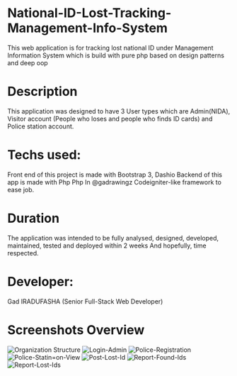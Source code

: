 # National-ID-Lost-Tracking-Management-Info-System
This web application is for tracking lost national ID under Management Information System which 
is build with pure php based on design patterns and deep oop

# Description
This application was designed to have 3 User types which are Admin(NIDA), 
Visitor account (People who loses and people who finds ID cards) and Police station account.

# Techs used:
Front end of this project is made with Bootstrap 3, Dashio
Backend of this app is made with Php Php In @gadrawingz Codeigniter-like framework to ease job.

# Duration
The application was intended to be fully analysed, designed, developed, maintained, tested and deployed within 2 weeks 
And hopefully, time respected.

# Developer:
Gad IRADUFASHA (Senior Full-Stack Web Developer)

# Screenshots Overview

![Organization Structure](https://user-images.githubusercontent.com/50759844/163691954-89b7deca-49da-4403-b736-3402f2a6e9b5.PNG)
![Login-Admin](https://user-images.githubusercontent.com/50759844/163691971-ca3ff096-9e6c-4486-8ede-61da88a20a9f.png)
![Police-Registration](https://user-images.githubusercontent.com/50759844/163691975-b30eff65-1995-472c-b8be-2df90e0266f3.png)
![Police-Statin=on-View](https://user-images.githubusercontent.com/50759844/163691977-cb4b5a96-cbf5-4c73-abcb-c4884570d024.png)
![Post-Lost-Id](https://user-images.githubusercontent.com/50759844/163691984-610f03d4-629f-4495-a173-13ed119da26d.png)
![Report-Found-Ids](https://user-images.githubusercontent.com/50759844/163691989-411e5068-aaef-4438-b41f-a12b46084b27.png)
![Report-Lost-Ids](https://user-images.githubusercontent.com/50759844/163691996-27b4b334-7ae5-4822-aab1-e61b7a7814dc.png)
